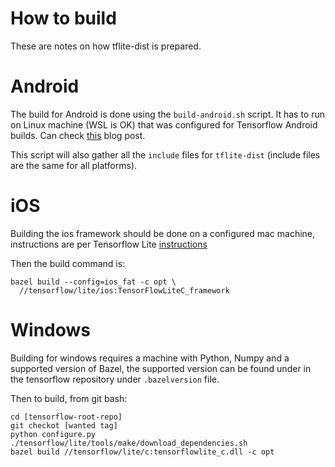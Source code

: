 # How to build
These are notes on how tflite-dist is prepared.

# Android
The build for Android is done using the `build-android.sh` script. It has to run on Linux machine (WSL is OK) that was configured for Tensorflow Android builds.
Can check [this](https://www.thecodingnotebook.com/2019/11/building-tensorflow-lite-for-android-on.html) blog post.

This script will also gather all the `include` files for `tflite-dist` (include files are the same for all platforms).

# iOS
Building the ios framework should be done on a configured mac machine, instructions are per Tensorflow Lite [instructions](https://github.com/tensorflow/tensorflow/blob/master/tensorflow/lite/g3doc/guide/build_ios.md)

Then the build command is:
```
bazel build --config=ios_fat -c opt \
  //tensorflow/lite/ios:TensorFlowLiteC_framework
```

# Windows
Building for windows requires a machine with Python, Numpy and a supported version of Bazel,
the supported version can be found under in the tensorflow repository under `.bazelversion` file.

Then to build, from git bash:
```
cd [tensorflow-root-repo]
git checkot [wanted tag]
python configure.py
./tensorflow/lite/tools/make/download_dependencies.sh
bazel build //tensorflow/lite/c:tensorflowlite_c.dll -c opt
```
